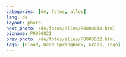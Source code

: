 ```yaml
---
categories: [de, fotos, alles]
lang: de
layout: photo
next_photo: /de/fotos/alles/P0000014.html
picname: P0000021
prev_photo: /de/fotos/alles/P0000032.html
tags: [Blood, Dead Springbock, Grass, Ingo]
---
```


